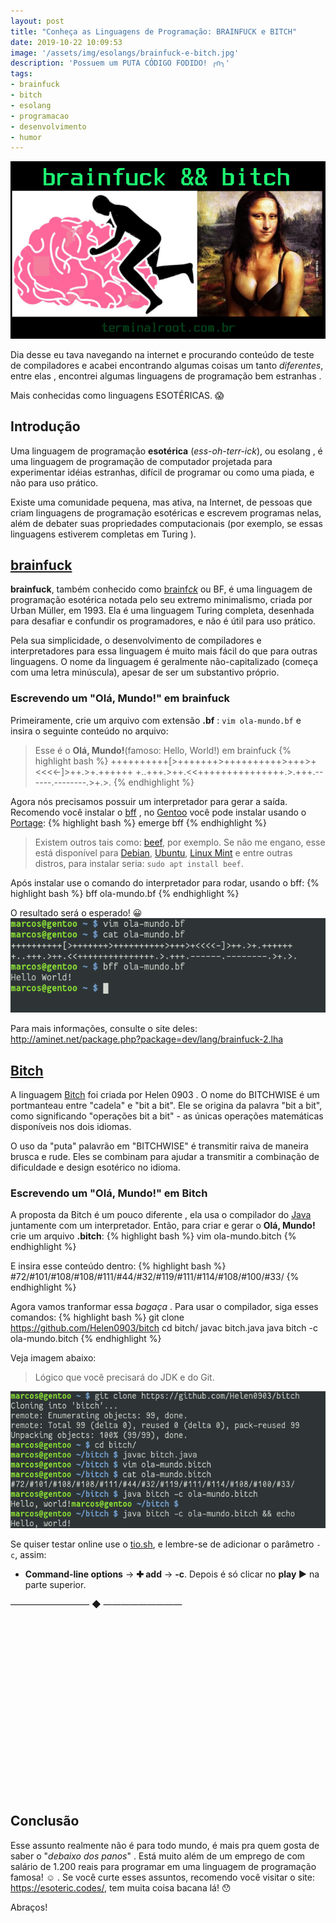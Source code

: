 ```yaml
---
layout: post
title: "Conheça as Linguagens de Programação: BRAINFUCK e BITCH"
date: 2019-10-22 10:09:53
image: '/assets/img/esolangs/brainfuck-e-bitch.jpg'
description: 'Possuem um PUTA CÓDIGO FODIDO! ╭∩╮'
tags:
- brainfuck
- bitch
- esolang
- programacao
- desenvolvimento
- humor
---
```


[![BRAINFUCK e BITCH](/assets/img/esolangs/brainfuck-e-bitch.jpg)](/assets/img/esolangs/brainfuck-e-bitch.jpg)

Dia desse eu tava navegando na internet e procurando conteúdo de teste de compiladores e acabei encontrando algumas coisas um tanto *diferentes*, entre elas , encontrei algumas linguagens de programação bem estranhas .

Mais conhecidas como linguagens ESOTÉRICAS. 😱

## Introdução

Uma linguagem de programação **esotérica** (*ess-oh-terr-ick*), ou esolang , é uma linguagem de programação de computador projetada para experimentar idéias estranhas, difícil de programar ou como uma piada, e não para uso prático.

Existe uma comunidade pequena, mas ativa, na Internet, de pessoas que criam linguagens de programação esotéricas e escrevem programas nelas, além de debater suas propriedades computacionais (por exemplo, se essas linguagens estiverem completas em Turing ).

## [brainfuck](http://aminet.net/package.php?package=dev/lang/brainfuck-2.lha)

**brainfuck**, também conhecido como [brainf*ck*](https://esolangs.org/wiki/Brainfuck) ou BF, é uma linguagem de programação esotérica notada pelo seu extremo minimalismo, criada por Urban Müller, em 1993. Ela é uma linguagem Turing completa, desenhada para desafiar e confundir os programadores, e não é útil para uso prático. 

Pela sua simplicidade, o desenvolvimento de compiladores e interpretadores para essa linguagem é muito mais fácil do que para outras linguagens. O nome da linguagem é geralmente não-capitalizado (começa com uma letra minúscula), apesar de ser um substantivo próprio.

<!-- RETANGULO LARGO -->
<script async src="https://pagead2.googlesyndication.com/pagead/js/adsbygoogle.js"></script>
<!-- Informat -->
<ins class="adsbygoogle"
style="display:block"
data-ad-client="ca-pub-2838251107855362"
data-ad-slot="2327980059"
data-ad-format="auto"
data-full-width-responsive="true"></ins>
<script>
(adsbygoogle = window.adsbygoogle || []).push({});
</script> 

### Escrevendo um "Olá, Mundo!" em brainfuck

Primeiramente, crie um arquivo com extensão **.bf** : `vim ola-mundo.bf` e insira o seguinte conteúdo no arquivo:
> Esse é o **Olá, Mundo!**(famoso: Hello, World!) em brainfuck
{% highlight bash %}
++++++++++[>+++++++>++++++++++>+++>+<<<<-]>++.>+.++++++
+..+++.>++.<<+++++++++++++++.>.+++.------.--------.>+.>.
{% endhighlight %}

Agora nós precisamos possuir um interpretador para gerar a saída. Recomendo você instalar o [bff](https://github.com/apankrat/bff) , no [Gentoo](https://terminalroot.com.br/2017/05/como-instalar-o-gentoo.html) você pode instalar usando o [Portage](https://wiki.gentoo.org/wiki/Portage):
{% highlight bash %}
emerge bff
{% endhighlight %}

> Existem outros tais como: [beef](https://github.com/andreabolognani/beef), por exemplo. Se não me engano, esse está disponível para [Debian](https://terminalroot.com.br/2017/09/como-instalar-o-debian-remotamente-via-ssh.html), [Ubuntu](https://terminalroot.com.br/2018/10/como-instalar-o-funtoo-pelo-ubuntu-ou-linux-mint.html), [Linux Mint](https://terminalroot.com.br/2019/07/como-customizar-seu-linux-mint-com-i3-polybar-rofi.html) e entre outras distros, para instalar seria: `sudo apt install beef`.

Após instalar use o comando do interpretador para rodar, usando o bff:
{% highlight bash %}
bff ola-mundo.bf
{% endhighlight %}

O resultado será o esperado! 😀
[![brainfuck terminal output](/assets/img/esolangs/brainfuck.png)](/assets/img/esolangs/brainfuck.png)

Para mais informações, consulte o site deles: <http://aminet.net/package.php?package=dev/lang/brainfuck-2.lha>

## [Bitch](https://github.com/Helen0903/bitch)

A linguagem [Bitch](https://github.com/Helen0903/bitch) foi criada por Helen 0903 . O nome do BITCHWISE é um portmanteau entre "cadela" e "bit a bit". Ele se origina da palavra "bit a bit", como significando "operações bit a bit" - as únicas operações matemáticas disponíveis nos dois idiomas.

O uso da "puta" palavrão em "BITCHWISE" é transmitir raiva de maneira brusca e rude. Eles se combinam para ajudar a transmitir a combinação de dificuldade e design esotérico no idioma.

<!-- RETANGULO LARGO 2 -->
<script async src="//pagead2.googlesyndication.com/pagead/js/adsbygoogle.js"></script>
<ins class="adsbygoogle"
style="display:block; text-align:center;"
data-ad-layout="in-article"
data-ad-format="fluid"
data-ad-client="ca-pub-2838251107855362"
data-ad-slot="8549252987"></ins>
<script>
(adsbygoogle = window.adsbygoogle || []).push({});
</script>

### Escrevendo um "Olá, Mundo!" em Bitch

A proposta da Bitch é um pouco diferente , ela usa o compilador do [Java](https://terminalroot.com.br/2019/10/jython-a-linguagem-que-mistura-java-com-python.html) juntamente com um interpretador. Então, para criar e gerar o **Olá, Mundo!** crie um arquivo **.bitch**:
{% highlight bash %}
vim ola-mundo.bitch
{% endhighlight %}

E insira esse conteúdo dentro:
{% highlight bash %}
#72/#101/#108/#108/#111/#44/#32/#119/#111/#114/#108/#100/#33/
{% endhighlight %}

Agora vamos tranformar essa *bagaça* . Para usar o compilador, siga esses comandos:
{% highlight bash %}
git clone https://github.com/Helen0903/bitch
cd bitch/
javac bitch.java
java bitch -c ola-mundo.bitch
{% endhighlight %}

Veja imagem abaixo:
> Lógico que você precisará do JDK e do Git.

[![bitch terminal output](/assets/img/esolangs/bitch.png)](/assets/img/esolangs/bitch.png)

Se quiser testar online use o [tio.sh](https://tio.run/#bitch), e lembre-se de adicionar o parâmetro `-c`, assim:
+ **Command-line options** → **✚ add** → **-c**. Depois é só clicar no **play ▶️**  na parte superior.

————————— ◆ —————————

<!-- QUADRADO -->
<script async src="//pagead2.googlesyndication.com/pagead/js/adsbygoogle.js"></script>
<ins class="adsbygoogle"
style="display:inline-block;width:336px;height:280px"
data-ad-client="ca-pub-2838251107855362"
data-ad-slot="5351066970"></ins>
<script>
(adsbygoogle = window.adsbygoogle || []).push({});
</script>

## Conclusão

Esse assunto realmente não é para todo mundo, é mais pra quem gosta de saber o "*debaixo dos panos*" . Está muito além de um emprego de com salário de 1.200 reais para programar em uma linguagem de programação famosa! ☺️  . Se você curte esses assuntos, recomendo você visitar o site: <https://esoteric.codes/>, tem muita coisa bacana lá! 😯

Abraços!
    
